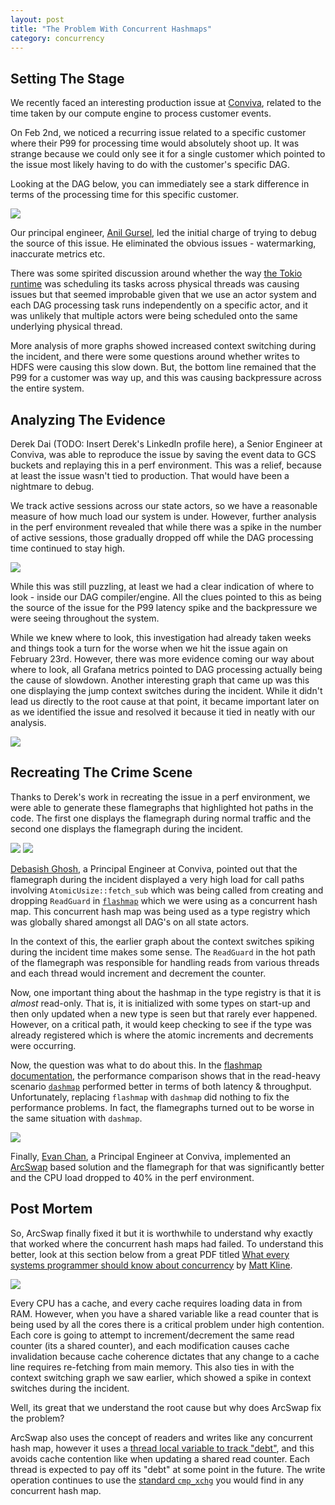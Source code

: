 ```yaml
---
layout: post
title: "The Problem With Concurrent Hashmaps"
category: concurrency
---
```


## Setting The Stage

We recently faced an interesting production issue at [Conviva](https://www.conviva.com/), related to the time taken by our compute engine to process customer events.

On Feb 2nd, we noticed a recurring issue related to a specific customer where their P99 for processing time would absolutely shoot up. It was strange because we could only see it for a single customer which pointed to the issue most likely having to do with the customer's specific DAG.

Looking at the DAG below, you can immediately see a stark difference in terms of the processing time for this specific customer.

![](/assets/img/conviva/rtve/traffic-from-gateway.png)

Our principal engineer, [Anil Gursel](https://www.linkedin.com/in/anilgursel/), led the initial charge of trying to debug the source of this issue. He eliminated the obvious issues - watermarking, inaccurate metrics etc.

There was some spirited discussion around whether the way [the Tokio runtime](https://github.com/tokio-rs/tokio) was scheduling its tasks across physical threads was causing issues but that seemed improbable given that we use an actor system and each DAG processing task runs independently on a specific actor, and it was unlikely that multiple actors were being scheduled onto the same underlying physical thread.

More analysis of more graphs showed increased context switching during the incident, and there were some questions around whether writes to HDFS were causing this slow down. But, the bottom line remained that the P99 for a customer was way up, and this was causing backpressure across the entire system.

## Analyzing The Evidence

Derek Dai (TODO: Insert Derek's LinkedIn profile here), a Senior Engineer at Conviva, was able to reproduce the issue by saving the event data to GCS buckets and replaying this in a perf environment. This was a relief, because at least the issue wasn't tied to production. That would have been a nightmare to debug.

We track active sessions across our state actors, so we have a reasonable measure of how much load our system is under. However, further analysis in the perf environment revealed that while there was a spike in the number of active sessions, those gradually dropped off while the DAG processing time continued to stay high.

![](/assets/img/conviva/rtve/active-session-count.png)

While this was still puzzling, at least we had a clear indication of where to look - inside our DAG compiler/engine. All the clues pointed to this as being the source of the issue for the P99 latency spike and the backpressure we were seeing throughout the system.

While we knew where to look, this investigation had already taken weeks and things took a turn for the worse when we hit the issue again on February 23rd. However, there was more evidence coming our way about where to look, all Grafana metrics pointed to DAG processing actually being the cause of slowdown.  Another interesting graph that came up was this one displaying the jump context switches during the incident. While it didn't lead us directly to the root cause at that point, it became important later on as we identified the issue and resolved it because it tied in neatly with our analysis.

![](/assets/img/conviva/rtve/context-switches.png)

## Recreating The Crime Scene

Thanks to Derek's work in recreating the issue in a perf environment, we were able to generate these flamegraphs that highlighted hot paths in the code. The first one displays the flamegraph during normal traffic and the second one displays the flamegraph during the incident.

![](/assets/img/conviva/rtve/perf_normal_traffic.svg)
![](/assets/img/conviva/rtve/perf_incident_traffic.svg)

[Debasish Ghosh](https://www.linkedin.com/in/debasishgh/), a Principal Engineer at Conviva, pointed out that the flamegraph during the incident displayed a very high load for call paths involving `AtomicUsize::fetch_sub` which was being called from creating and dropping `ReadGuard` in [`flashmap`](https://github.com/Cassy343/flashmap) which we were using as a concurrent hash map. This concurrent hash map was being used as a type registry which was globally shared amongst all DAG's on all state actors.

In the context of this, the earlier graph about the context switches spiking during the incident time makes some sense. The `ReadGuard` in the hot path of the flamegraph was responsible for handling reads from various threads and each thread would increment and decrement the counter.

Now, one important thing about the hashmap in the type registry is that it is *almost* read-only. That is, it is initialized with some types on start-up and then only updated when a new type is seen but that rarely ever happened. However, on a critical path, it would keep checking to see if the type was already registered which is where the atomic increments and decrements were occurring.

Now, the question was what to do about this. In the [flashmap documentation](https://crates.io/crates/flashmap), the performance comparison shows that in the read-heavy scenario [`dashmap`](https://github.com/xacrimon/dashmap) performed better in terms of both latency & throughput. Unfortunately, replacing `flashmap` with `dashmap` did nothing to fix the performance problems. In fact, the flamegraphs turned out to be worse in the same situation with `dashmap`.

![](/assets/img/conviva/rtve/perf_incident_traffic_dashmapv2.svg)

Finally, [Evan Chan](https://www.linkedin.com/in/evanfchan/), a Principal Engineer at Conviva, implemented an [ArcSwap](https://github.com/vorner/arc-swap) based solution and the flamegraph for that was significantly better and the CPU load dropped to 40% in the perf environment.

## Post Mortem

So, ArcSwap finally fixed it but it is worthwhile to understand why exactly that worked where the concurrent hash maps had failed. To understand this better, look at this section below from a great PDF titled [What every systems programmer should know about concurrency](https://assets.bitbashing.io/papers/concurrency-primer.pdf) by [Matt Kline](https://github.com/mrkline).

![](/assets/img/conviva/rtve/cache_line_ping_pong.png)

Every CPU has a cache, and every cache requires loading data in from RAM. However, when you have a shared variable like a read counter that is being used by all the cores there is a critical problem under high contention. Each core is going to attempt to increment/decrement the same read counter (its a shared counter), and each modification causes cache invalidation because cache coherence dictates that any change to a cache line requires re-fetching from main memory. This also ties in with the context switching graph we saw earlier, which showed a spike in context switches during the incident.

Well, its great that we understand the root cause but why does ArcSwap fix the problem?

ArcSwap also uses the concept of readers and writes like any concurrent hash map, however it uses a [thread local variable to track "debt"](https://github.com/vorner/arc-swap/blob/master/src/debt/list.rs#L335), and this avoids cache contention like when updating a shared read counter. Each thread is expected to pay off its "debt" at some point in the future. The write operation continues to use the [standard `cmp_xchg`](https://github.com/vorner/arc-swap/blob/master/src/strategy/hybrid.rs#L207) you would find in any concurrent hash map.

